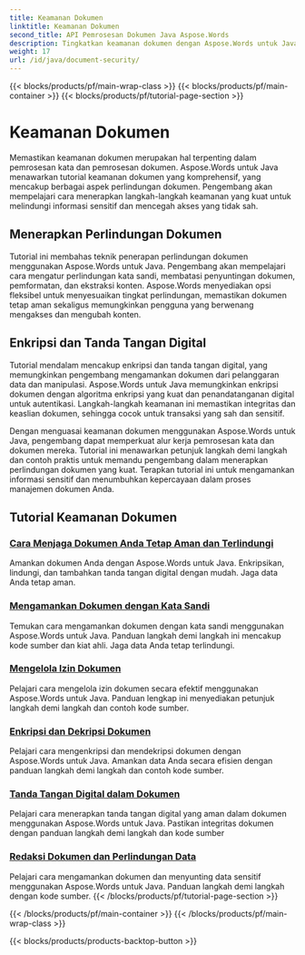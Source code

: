 ```yaml
---
title: Keamanan Dokumen
linktitle: Keamanan Dokumen
second_title: API Pemrosesan Dokumen Java Aspose.Words
description: Tingkatkan keamanan dokumen dengan Aspose.Words untuk Java! Terapkan perlindungan, enkripsi, dan tanda tangan digital untuk perlindungan data yang kuat.
weight: 17
url: /id/java/document-security/
---
```


{{< blocks/products/pf/main-wrap-class >}}
{{< blocks/products/pf/main-container >}}
{{< blocks/products/pf/tutorial-page-section >}}

# Keamanan Dokumen


Memastikan keamanan dokumen merupakan hal terpenting dalam pemrosesan kata dan pemrosesan dokumen. Aspose.Words untuk Java menawarkan tutorial keamanan dokumen yang komprehensif, yang mencakup berbagai aspek perlindungan dokumen. Pengembang akan mempelajari cara menerapkan langkah-langkah keamanan yang kuat untuk melindungi informasi sensitif dan mencegah akses yang tidak sah.

## Menerapkan Perlindungan Dokumen

Tutorial ini membahas teknik penerapan perlindungan dokumen menggunakan Aspose.Words untuk Java. Pengembang akan mempelajari cara mengatur perlindungan kata sandi, membatasi penyuntingan dokumen, pemformatan, dan ekstraksi konten. Aspose.Words menyediakan opsi fleksibel untuk menyesuaikan tingkat perlindungan, memastikan dokumen tetap aman sekaligus memungkinkan pengguna yang berwenang mengakses dan mengubah konten.

## Enkripsi dan Tanda Tangan Digital

Tutorial mendalam mencakup enkripsi dan tanda tangan digital, yang memungkinkan pengembang mengamankan dokumen dari pelanggaran data dan manipulasi. Aspose.Words untuk Java memungkinkan enkripsi dokumen dengan algoritma enkripsi yang kuat dan penandatanganan digital untuk autentikasi. Langkah-langkah keamanan ini memastikan integritas dan keaslian dokumen, sehingga cocok untuk transaksi yang sah dan sensitif.

Dengan menguasai keamanan dokumen menggunakan Aspose.Words untuk Java, pengembang dapat memperkuat alur kerja pemrosesan kata dan dokumen mereka. Tutorial ini menawarkan petunjuk langkah demi langkah dan contoh praktis untuk memandu pengembang dalam menerapkan perlindungan dokumen yang kuat. Terapkan tutorial ini untuk mengamankan informasi sensitif dan menumbuhkan kepercayaan dalam proses manajemen dokumen Anda.

## Tutorial Keamanan Dokumen
### [Cara Menjaga Dokumen Anda Tetap Aman dan Terlindungi](./keep-documents-safe-secure/)
Amankan dokumen Anda dengan Aspose.Words untuk Java. Enkripsikan, lindungi, dan tambahkan tanda tangan digital dengan mudah. Jaga data Anda tetap aman.
### [Mengamankan Dokumen dengan Kata Sandi](./securing-documents-passwords/)
Temukan cara mengamankan dokumen dengan kata sandi menggunakan Aspose.Words untuk Java. Panduan langkah demi langkah ini mencakup kode sumber dan kiat ahli. Jaga data Anda tetap terlindungi.
### [Mengelola Izin Dokumen](./managing-document-permissions/)
Pelajari cara mengelola izin dokumen secara efektif menggunakan Aspose.Words untuk Java. Panduan lengkap ini menyediakan petunjuk langkah demi langkah dan contoh kode sumber.
### [Enkripsi dan Dekripsi Dokumen](./document-encryption-decryption/)
Pelajari cara mengenkripsi dan mendekripsi dokumen dengan Aspose.Words untuk Java. Amankan data Anda secara efisien dengan panduan langkah demi langkah dan contoh kode sumber.
### [Tanda Tangan Digital dalam Dokumen](./digital-signatures-in-documents/)
Pelajari cara menerapkan tanda tangan digital yang aman dalam dokumen menggunakan Aspose.Words untuk Java. Pastikan integritas dokumen dengan panduan langkah demi langkah dan kode sumber
### [Redaksi Dokumen dan Perlindungan Data](./document-redaction-data-protection/)
Pelajari cara mengamankan dokumen dan menyunting data sensitif menggunakan Aspose.Words untuk Java. Panduan langkah demi langkah dengan kode sumber.
{{< /blocks/products/pf/tutorial-page-section >}}

{{< /blocks/products/pf/main-container >}}
{{< /blocks/products/pf/main-wrap-class >}}

{{< blocks/products/products-backtop-button >}}
